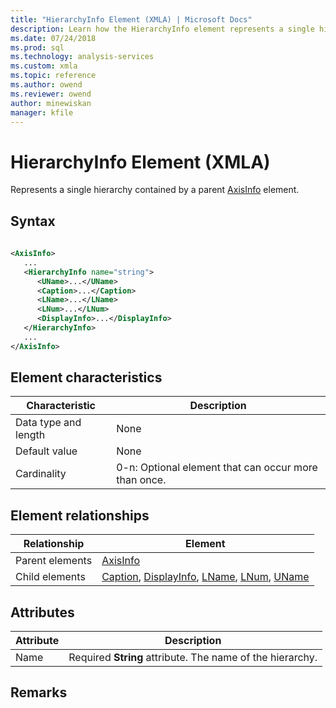 ```yaml
---
title: "HierarchyInfo Element (XMLA) | Microsoft Docs"
description: Learn how the HierarchyInfo element represents a single hierarchy contained by a parent AxisInfo element.
ms.date: 07/24/2018
ms.prod: sql
ms.technology: analysis-services
ms.custom: xmla
ms.topic: reference
ms.author: owend
ms.reviewer: owend
author: minewiskan
manager: kfile
---
```

# HierarchyInfo Element (XMLA)

  Represents a single hierarchy contained by a parent [AxisInfo](../xml-elements-properties/axisinfo-element-xmla.md) element.  
  
## Syntax  
  
```xml  
  
<AxisInfo>  
   ...  
   <HierarchyInfo name="string">  
      <UName>...</UName>  
      <Caption>...</Caption>  
      <LName>...</LName>  
      <LNum>...</LNum>  
      <DisplayInfo>...</DisplayInfo>  
   </HierarchyInfo>  
   ...  
</AxisInfo>  
```  
  
## Element characteristics  
  
|Characteristic|Description|  
|--------------------|-----------------|  
|Data type and length|None|  
|Default value|None|  
|Cardinality|0-n: Optional element that can occur more than once.|  
  
## Element relationships  
  
|Relationship|Element|  
|------------------|-------------|  
|Parent elements|[AxisInfo](../xml-elements-properties/axisinfo-element-xmla.md)|  
|Child elements|[Caption](../xml-elements-properties/caption-element-xmla.md), [DisplayInfo](../xml-elements-properties/displayinfo-element-xmla.md), [LName](../xml-elements-properties/lname-element-xmla.md), [LNum](../xml-elements-properties/lnum-element-xmla.md), [UName](../xml-elements-properties/uname-element-xmla.md)|  
  
## Attributes  
  
|Attribute|Description|  
|---------------|-----------------|  
|Name|Required **String** attribute. The name of the hierarchy.|  
  
## Remarks  
